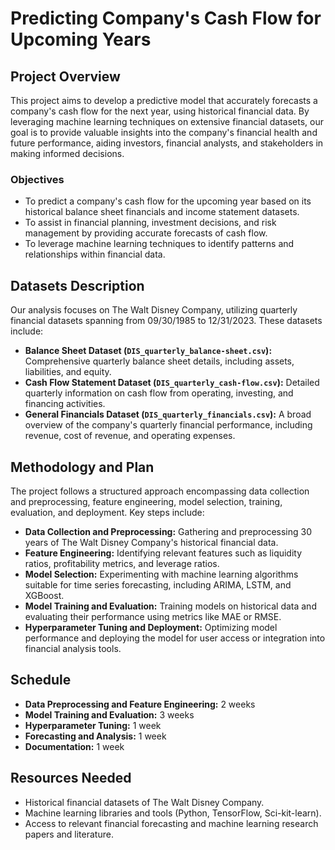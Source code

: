 # Predicting Company's Cash Flow for Upcoming Years

## Project Overview
This project aims to develop a predictive model that accurately forecasts a company's cash flow for the next year, using historical financial data. By leveraging machine learning techniques on extensive financial datasets, our goal is to provide valuable insights into the company's financial health and future performance, aiding investors, financial analysts, and stakeholders in making informed decisions.

### Objectives
- To predict a company's cash flow for the upcoming year based on its historical balance sheet financials and income statement datasets.
- To assist in financial planning, investment decisions, and risk management by providing accurate forecasts of cash flow.
- To leverage machine learning techniques to identify patterns and relationships within financial data.

## Datasets Description
Our analysis focuses on The Walt Disney Company, utilizing quarterly financial datasets spanning from 09/30/1985 to 12/31/2023. These datasets include:
- **Balance Sheet Dataset (`DIS_quarterly_balance-sheet.csv`):** Comprehensive quarterly balance sheet details, including assets, liabilities, and equity.
- **Cash Flow Statement Dataset (`DIS_quarterly_cash-flow.csv`):** Detailed quarterly information on cash flow from operating, investing, and financing activities.
- **General Financials Dataset (`DIS_quarterly_financials.csv`):** A broad overview of the company's quarterly financial performance, including revenue, cost of revenue, and operating expenses.

## Methodology and Plan
The project follows a structured approach encompassing data collection and preprocessing, feature engineering, model selection, training, evaluation, and deployment. Key steps include:
- **Data Collection and Preprocessing:** Gathering and preprocessing 30 years of The Walt Disney Company's historical financial data.
- **Feature Engineering:** Identifying relevant features such as liquidity ratios, profitability metrics, and leverage ratios.
- **Model Selection:** Experimenting with machine learning algorithms suitable for time series forecasting, including ARIMA, LSTM, and XGBoost.
- **Model Training and Evaluation:** Training models on historical data and evaluating their performance using metrics like MAE or RMSE.
- **Hyperparameter Tuning and Deployment:** Optimizing model performance and deploying the model for user access or integration into financial analysis tools.

## Schedule
- **Data Preprocessing and Feature Engineering:** 2 weeks
- **Model Training and Evaluation:** 3 weeks
- **Hyperparameter Tuning:** 1 week
- **Forecasting and Analysis:** 1 week
- **Documentation:** 1 week

## Resources Needed
- Historical financial datasets of The Walt Disney Company.
- Machine learning libraries and tools (Python, TensorFlow, Sci-kit-learn).
- Access to relevant financial forecasting and machine learning research papers and literature.
